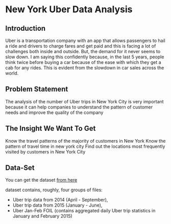 # New York Uber Data Analysis


## Introduction

Uber is a transportation company with an app that allows passengers to hail a ride and drivers to charge fares and get paid and this is facing a lot of challenges both inside and outside. But, the demand for it never seems to slow down. I am saying this confidently because, in the last 5 years, people think twice before buying a car because of the ease with which they get a cab for any rides. This is evident from the slowdown in car sales across the world.


## Problem Statement

The analysis of the number of Uber trips in New York City is very important because it can help companies to understand the pattern of customer needs and improve the quality of the company

## The Insight We Want To Get

Know the travel patterns of the majority of customers in New York
Know the pattern of travel time in new york city
Find out the locations most frequently visited by customers in New York City

## Data-Set

You can get the dataset [from here](https://www.kaggle.com/datasets/fivethirtyeight/uber-pickups-in-new-york-city) 

dataset contains, roughly, four groups of files:

- Uber trip data from 2014 (April - September), 
- Uber trip data from 2015 (January - June), 
- Uber Jan-Feb FOIL (contains aggregated daily Uber trip statistics in January and February 2015)
